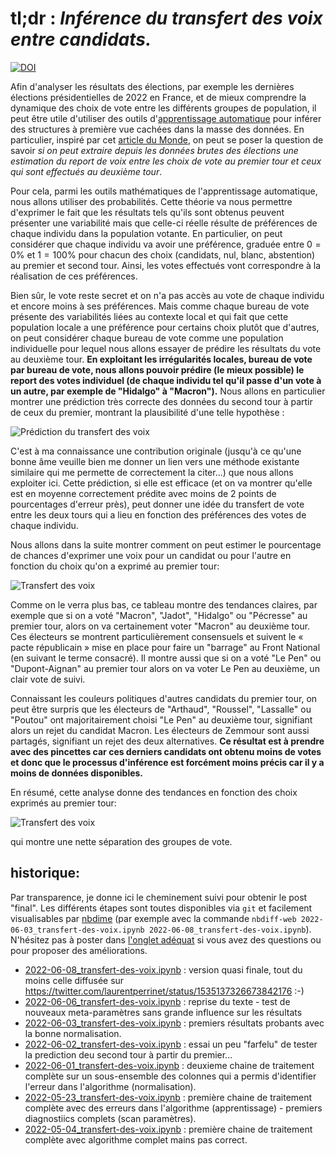 # tl;dr : *Inférence du transfert des voix entre candidats.*


[![DOI](https://zenodo.org/badge/488514016.svg)](https://zenodo.org/badge/latestdoi/488514016)


Afin d'analyser les résultats des élections, par exemple les dernières élections présidentielles de 2022 en France, et de mieux comprendre la dynamique des choix de vote entre les différents groupes de population, il peut être utile d'utiliser des outils d'[apprentissage automatique](https://fr.wikipedia.org/wiki/Apprentissage_automatique) pour inférer des structures à première vue cachées dans la masse des données. En particulier, inspiré par cet [article du Monde](https://www.lemonde.fr/les-decodeurs/article/2022/05/04/election-presidentielle-2022-quels-reports-de-voix-entre-les-deux-tours_6124672_4355770.html), on peut se poser la question de savoir *si on peut extraire depuis les données brutes des élections une estimation du report de voix entre les choix de vote au premier tour et ceux qui sont effectués au deuxième tour*.

Pour cela, parmi les outils mathématiques de l'apprentissage automatique, nous allons utiliser des probabilités. Cette théorie va nous permettre d'exprimer le fait que les résultats tels qu'ils sont obtenus peuvent présenter une variabilité mais que celle-ci réelle résulte de préférences de chaque individu dans la population votante. En particulier, on peut considérer que chaque individu va avoir une préférence, graduée entre $0=0\%$ et $1=100\%$ pour chacun des choix (candidats, nul, blanc, abstention) au premier et second tour. Ainsi, les votes effectués vont correspondre à la réalisation de ces préférences. 

Bien sûr, le vote reste secret et on n'a pas accès au vote de chaque individu et encore moins à ses préférences. Mais comme chaque bureau de vote présente des variabilités liées au contexte local et qui fait que cette population locale a une préférence pour certains choix plutôt que d'autres, on peut considérer chaque bureau de vote comme une population individuelle pour lequel nous allons essayer de prédire les résultats du vote au deuxième tour. **En exploitant les irrégularités locales, bureau de vote par bureau de vote, nous allons pouvoir prédire (le mieux possible) le report des votes individuel (de chaque individu tel qu'il passe d'un vote à un autre, par exemple de "Hidalgo" à "Macron").** Nous allons en particulier montrer une prédiction très correcte des données du second tour à partir de ceux du premier, montrant la plausibilité d'une telle hypothèse :

![Prédiction du transfert des voix](https://raw.githubusercontent.com/laurentperrinet/2022-05-04_transfert-des-voix/main/2022-06-08_prediction_transfert-des-voix_bce.png "Prédiction du transfert des voix")

C'est à ma connaissance une contribution originale (jusqu'à ce qu'une bonne âme veuille bien me donner un lien vers une méthode existante similaire qui me permette de correctement la citer...) que nous allons exploiter ici. Cette prédiction, si elle est efficace (et on va montrer qu'elle est en moyenne correctement prédite avec moins de 2 points de pourcentages d'erreur près), peut donner une idée du transfert de vote entre les deux tours qui a lieu en fonction des préférences des votes de chaque individu.

Nous allons dans la suite montrer comment on peut estimer le pourcentage de chances d'exprimer une voix pour un candidat ou pour l'autre en fonction du choix qu'on a exprimé au premier tour:

![Transfert des voix](https://raw.githubusercontent.com/laurentperrinet/2022-05-04_transfert-des-voix/main/2022-06-06_transfert-des-voix.png "Transfert des voix")

Comme on le verra plus bas, ce tableau montre des tendances claires, par exemple que si on a voté "Macron", "Jadot", "Hidalgo" ou "Pécresse" au premier tour, alors on va certainement voter "Macron" au deuxième tour. Ces électeurs se montrent particulièrement consensuels et suivent le « pacte républicain » mise en place pour faire un "barrage" au Front National (en suivant le terme consacré). Il montre aussi que si on a voté "Le Pen" ou "Dupont-Aignan" au premier tour alors on va voter Le Pen au deuxième, un clair vote de suivi.

Connaissant les couleurs politiques d'autres candidats du premier tour, on peut être surpris que les électeurs de "Arthaud", "Roussel", "Lassalle" ou "Poutou" ont majoritairement choisi "Le Pen" au deuxième tour, signifiant alors un rejet du candidat Macron. Les électeurs de Zemmour sont aussi partagés, signifiant un rejet des deux alternatives. **Ce résultat est à prendre avec des pincettes car ces derniers candidats ont obtenu moins de votes et donc que le processus d'inférence est forcément moins précis car il y a moins de données disponibles.** 

En résumé, cette analyse donne des tendances en fonction des choix exprimés au premier tour:

![Transfert des voix](https://raw.githubusercontent.com/laurentperrinet/2022-05-04_transfert-des-voix/main/2022-06-08_transfert-des-voix_tendances.png "Transfert des voix")

qui montre une nette séparation des groupes de vote.

## historique:

Par transparence, je donne ici le cheminement suivi pour obtenir le post "final". Les différents étapes sont toutes disponibles via `git` et facilement visualisables par [nbdime](https://nbdime.readthedocs.io/en/latest/) (par exemple avec la commande `nbdiff-web 2022-06-03_transfert-des-voix.ipynb 2022-06-08_transfert-des-voix.ipynb`). N'hésitez pas à poster dans [l'onglet adéquat](https://github.com/laurentperrinet/2022-05-04_transfert-des-voix/issues) si vous avez des questions ou pour proposer des améliorations.

* [2022-06-08_transfert-des-voix.ipynb](https://github.com/laurentperrinet/2022-05-04_transfert-des-voix/blob/main/2022-06-08_transfert-des-voix.ipynb) : version quasi finale, tout du moins celle diffusée sur https://twitter.com/laurentperrinet/status/1535137326673842176 :-)
* [2022-06-06_transfert-des-voix.ipynb](https://github.com/laurentperrinet/2022-05-04_transfert-des-voix/blob/main/2022-06-06_transfert-des-voix.ipynb) : reprise du texte - test de nouveaux meta-paramètres sans grande influence sur les résultats
* [2022-06-03_transfert-des-voix.ipynb](https://github.com/laurentperrinet/2022-05-04_transfert-des-voix/blob/main/2022-06-03_transfert-des-voix.ipynb) : premiers résultats probants avec la bonne normalisation.
* [2022-06-02_transfert-des-voix.ipynb](https://github.com/laurentperrinet/2022-05-04_transfert-des-voix/blob/main/2022-06-02_transfert-des-voix.ipynb) : essai un peu "farfelu" de tester la prediction deu second tour à partir du premier...
* [2022-06-01_transfert-des-voix.ipynb](https://github.com/laurentperrinet/2022-05-04_transfert-des-voix/blob/main/2022-06-01_transfert-des-voix.ipynb) : deuxieme chaine de traitement complète sur un sous-ensemble des colonnes qui a permis d'identifier l'erreur dans l'algorithme (normalisation).
* [2022-05-23_transfert-des-voix.ipynb](https://github.com/laurentperrinet/2022-05-04_transfert-des-voix/blob/main/2022-05-23_transfert-des-voix.ipynb) : première chaine de traitement complète avec des erreurs dans l'algorithme (apprentissage) - premiers diagnostiics complets (scan paramètres).
* [2022-05-04_transfert-des-voix.ipynb](https://github.com/laurentperrinet/2022-05-04_transfert-des-voix/blob/main/2022-05-04_transfert-des-voix.ipynb) : première chaine de traitement complète avec algorithme complet mains pas correct.
